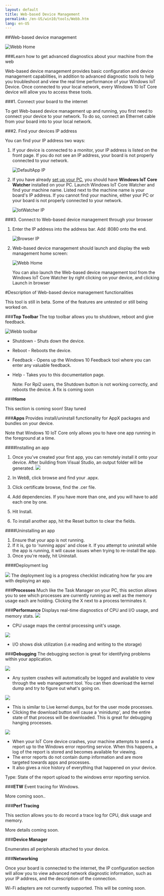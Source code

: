 ```yaml
---
layout: default
title: Web-based Device Management
permalink: /en-US/win10/tools/Webb.htm
lang: en-US
---
```


<div class="container" markdown="1">

##Web-based device management

![Webb Home]({{site.baseurl}}/images/webb/webb.png)

###Learn how to get advanced diagnostics about your machine from the web

Web-based device management provides basic configuration and device management capabilities, in addition to advanced diagnostic tools to help you troubleshoot and view the real time performance of your Windows IoT Device. Once connected to your local network, every Windows 10 IoT Core device will allow you to access these tools.

###1. Connect your board to the internet

To get Web-based device management up and running, you first need to connect your device to your network. To do so, connect an Ethernet cable from your board into to your local network.


###2. Find your devices IP address

You can find your IP address two ways:

1.	If your device is connected to a monitor, your IP address is listed on the front page. If you do not see an IP address, your board is not properly connected to your network.  

    ![DefaultApp IP]({{site.baseurl}}/images/webb/defaultapp_ip.png)

2.	If you have already [set up your PC]({{site.baseurl}}/{{page.lang}}/win10/SetupPC.htm), you should have **Windows IoT Core Watcher** installed on your PC. Launch Windows IoT Core Watcher and find your machine name. Listed next to the machine name is your board's IP address. If you cannot find your machine, either your PC or your board is not properly connected to your network.

    ![IotWatcher IP]({{site.baseurl}}/images/IoTCoreWatcher.PNG)

###3. Connect to Web-based device management through your browser

1.	Enter the IP address into the address bar. Add :8080 onto the end.

	![Browser IP]({{site.baseurl}}/images/webb/browser_ip.png)

2.	Web-based device management should launch and display the web management home screen:

	![Webb Home]({{site.baseurl}}/images/webb/webb.png)

    You can also launch the Web-based device management tool from the Windows IoT Core Watcher by right clicking on your device, and clicking Launch in browser

	
#Description of Web-based device management functionalities

This tool is still in beta. Some of the features are untested or still being worked on.

###**Top Toolbar**
The top toolbar allows you to shutdown, reboot and give feedback.

![Webb toolbar]({{site.baseurl}}/images/webb/toolbar.png)

* Shutdown - Shuts down the device.
* Reboot - Reboots the device.
* Feedback - Opens up the Windows 10 Feedback tool where you can enter any valuable feedback.
* Help - Takes you to this documentation page.

    Note: For Rpi2 users, the Shutdown button is not working correctly, and reboots the device. A fix is coming soon

###**Home**

This section is coming soon! Stay tuned

###**Apps**
Provides install/uninstall functionality for AppX packages and bundles on your device.

Note that Windows 10 IoT Core only allows you to have one app running in the foreground at a time.

####Installing an app 
1.	Once you've created your first app, you can remotely install it onto your device. After building from Visual Studio, an output folder will be generated. 
	<img class = "screen-snippet" src="{{site.baseurl}}/images/webb/installapp0.png">
	
2.	In WebB, click browse and find your .appx.
3.	Click certificate browse, find the .cer file. 
4.	Add dependencies. If you have more than one, and you will have to add each one by one. 	
5.	Hit Install. 
6.	To install another app, hit the Reset button to clear the fields.

####Uninstalling an app
1.	Ensure that your app is not running. 
2.	If it is, go to 'running apps' and close it. If you attempt to uninstall while the app is running, it will cause issues when trying to re-install the app. 
3.	Once you're ready, hit Uninstall.

####Deployment log

<img class="screen-snippet" src="{{site.baseurl}}/images/webb/deploymentlog.png">
The deployment log is a progress checklist indicating how far you are with deploying an app.

###**Processes**
Much like the Task Manager on your PC, this section allows you to see which processes are currently running as well as the memory usage each are holding.  Clicking the X next to a process terminates it.

###**Performance**
Displays real-time diagnostics of CPU and I/O usage, and memory stats.
<img src="{{site.baseurl}}/images/webb/iograph.png">

* CPU usage maps the central processing unit's usage.

<img src="{{site.baseurl}}/images/webb/cpugraph.png">

* I/O shows disk utilization (i.e reading and writing to the storage)

###**Debugging**
The debugging section is great for identifying problems within your application.

<img src="{{site.baseurl}}/images/webb/debug1.png">

* Any system crashes will automatically be logged and available to view through the web management tool.  You can then download the kernel dump and try to figure out what's going on.

<img src="{{site.baseurl}}/images/webb/debug2.png">

* This is similar to Live kernel dumps, but for the user mode processes. 
* Clicking the download button will cause a 'minidump', and the entire state of that process will be downloaded. This is great for debugging hanging processes.

<img src="{{site.baseurl}}/images/webb/debug3.png">

* When your IoT Core device crashes, your machine attempts to send a report up to the Windows error reporting service. When this happens, a log of the report is stored and becomes available for viewing.
* The error reports do not contain dump information and are more targeted towards apps and processes. 
* It also gives a nice history of everything that happened on your device. 

Type: State of the report upload to the windows error reporting service. 

###**ETW**
Event tracing for Windows.

More coming soon..

###**Perf Tracing**

This section allows you to do record a trace log for CPU, disk usage and memory. 

More details coming soon. 

###**Device Manager**

Enumerates all peripherals attached to your device.

###**Networking**

Once your board is connected to the internet, the IP configuration section will allow you to view advanced network diagnostic information, such as your IP address, and the description of the connection.

Wi-Fi adapters are not currently supported.  This will be coming soon.



</div>
